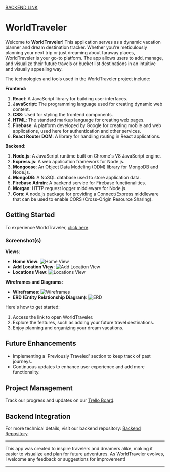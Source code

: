 [BACKEND LINK](https://github.com/samuelperalesg/travel-app-backend)

# WorldTraveler

Welcome to **WorldTraveler**! This application serves as a dynamic vacation planner and dream destination tracker. Whether you're meticulously planning your next trip or just dreaming about faraway places, WorldTraveler is your go-to platform. The app allows users to add, manage, and visualize their future travels or bucket list destinations in an intuitive and visually appealing way.

The technologies and tools used in the WorldTraveler project include:

**Frontend:**
1. **React**: A JavaScript library for building user interfaces.
2. **JavaScript**: The programming language used for creating dynamic web content.
3. **CSS**: Used for styling the frontend components.
4. **HTML**: The standard markup language for creating web pages.
5. **Firebase**: A platform developed by Google for creating mobile and web applications, used here for authentication and other services.
6. **React Router DOM**: A library for handling routing in React applications.

**Backend:**
1. **Node.js**: A JavaScript runtime built on Chrome's V8 JavaScript engine.
2. **Express.js**: A web application framework for Node.js.
3. **Mongoose**: An Object Data Modeling (ODM) library for MongoDB and Node.js.
4. **MongoDB**: A NoSQL database used to store application data.
5. **Firebase Admin**: A backend service for Firebase functionalities.
6. **Morgan**: HTTP request logger middleware for Node.js.
7. **Cors**: A node.js package for providing a Connect/Express middleware that can be used to enable CORS (Cross-Origin Resource Sharing).

## Getting Started
To experience WorldTraveler, [click here](""). 

### Screenshot(s)

**Views:**
- **Home View**: ![Home View](https://imgur.com/XdsolSq.png)
- **Add Location View**: ![Add Location View](https://imgur.com/dnBMcJ5.png)
- **Locations View**: ![Locations View](https://imgur.com/VaYheQF.png)

**Wireframes and Diagrams:**
- **Wireframes**: ![Wireframes](https://imgur.com/jIGDtde.png)
- **ERD (Entity Relationship Diagram)**: ![ERD](https://imgur.com/OgxtjbW.png)

Here's how to get started:
1. Access the link to open WorldTraveler.
2. Explore the features, such as adding your future travel destinations.
3. Enjoy planning and organizing your dream vacations.

## Future Enhancements
- Implementing a 'Previously Traveled' section to keep track of past journeys.
- Continuous updates to enhance user experience and add more functionality.

## Project Management
Track our progress and updates on our [Trello Board](https://trello.com/invite/b/kIpSU5vC/ATTI8fd4db2caccab741ea2bd916027e99809892C4CB/travel-app).

## Backend Integration
For more technical details, visit our backend repository: [Backend Repository](https://github.com/samuelperalesg/travel-app-backend).

---

This app was created to inspire travelers and dreamers alike, making it easier to visualize and plan for future adventures. As WorldTraveler evolves, I welcome any feedback or suggestions for improvement!

---
